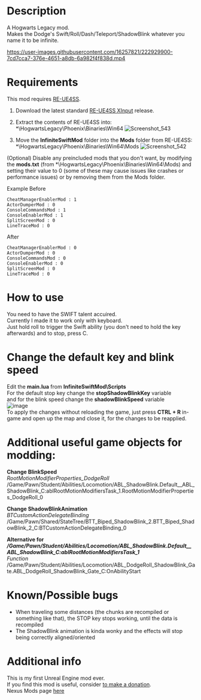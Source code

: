 # Description
A Hogwarts Legacy mod.  
Makes the Dodge's Swift/Roll/Dash/Teleport/ShadowBlink whatever you name it to be infinite.


https://user-images.githubusercontent.com/16257821/222929900-7cd7cca7-376e-4651-a8db-6a982f4f838d.mp4


# Requirements
This mod requires [RE-UE4SS](https://github.com/UE4SS-RE/RE-UE4SS).
1. Download the latest standard [RE-UE4SS XInput](https://github.com/UE4SS-RE/RE-UE4SS/releases) release.
3. Extract the contents of RE-UE4SS into: *\HogwartsLegacy\Phoenix\Binaries\Win64
![Screenshot_543](https://user-images.githubusercontent.com/16257821/222930894-0d43f3f8-8f16-4828-9506-1d851cc0fb34.png)

5. Move the **InfiniteSwiftMod** folder into the **Mods** folder from RE-UE4SS: *\HogwartsLegacy\Phoenix\Binaries\Win64\Mods
![Screenshot_542](https://user-images.githubusercontent.com/16257821/222930898-0c2b4761-3693-45d6-923c-3b54e9723f26.png)

(Optional) Disable any preincluded mods that you don't want, by modifying the **mods.txt** (from *\HogwartsLegacy\Phoenix\Binaries\Win64\Mods) and setting their value to 0 (some of these may cause issues like crashes or performance issues) or by removing them from the Mods folder.


Example Before
```
CheatManagerEnablerMod : 1
ActorDumperMod : 0
ConsoleCommandsMod : 1
ConsoleEnablerMod : 1
SplitScreenMod : 0
LineTraceMod : 0
```
After 
```
CheatManagerEnablerMod : 0
ActorDumperMod : 0
ConsoleCommandsMod : 0
ConsoleEnablerMod : 0
SplitScreenMod : 0
LineTraceMod : 0
```

# How to use
You need to have the SWIFT talent accuired.  
Currently I made it to work only with keyboard.  
Just hold roll to trigger the Swift ability (you don't need to hold the key afterwards) and to stop, press C.

# Change the default key and blink speed
Edit the **main.lua** from **InfiniteSwiftMod\Scripts**  
For the default stop key change the **stopShadowBlinkKey** variable  
and for the blink speed change the **shadowBlinkSpeed** variable  
![image](https://user-images.githubusercontent.com/16257821/222931515-63ebc117-02cd-478b-b322-dc8949a93383.png)  
To apply the changes without reloading the game, just press **CTRL + R** in-game and open up the map and close it, for the changes to be reapplied.

# Additional useful game objects for modding:
**Change BlinkSpeed**  
_RootMotionModifierProperties_DodgeRoll_ /Game/Pawn/Student/Abilities/Locomotion/ABL_ShadowBlink.Default__ABL_ShadowBlink_C:ablRootMotionModifiersTask_1.RootMotionModifierProperties_DodgeRoll_0

**Change ShadowBlinkAnimation**  
_BTCustomActionDelegateBinding_ /Game/Pawn/Shared/StateTree/BTT_Biped_ShadowBlink_2.BTT_Biped_ShadowBlink_2_C:BTCustomActionDelegateBinding_0

**Alternative for */Game/Pawn/Student/Abilities/Locomotion/ABL_ShadowBlink.Default__ABL_ShadowBlink_C:ablRootMotionModifiersTask_1***  
_Function_ /Game/Pawn/Student/Abilities/Locomotion/ABL_DodgeRoll_ShadowBlink_Gate.ABL_DodgeRoll_ShadowBlink_Gate_C:OnAbilityStart

# Known/Possible bugs
- When traveling some distances (the chunks are recompiled or something like that), the STOP key stops working, until the data is recompiled
- The ShadowBlink animation is kinda wonky and the effects will stop being correctly aligned/oriented

# Additional info
This is my first Unreal Engine mod ever.  
If you find this mod is useful, consider [to make a donation](https://paypal.me/pinguluk).  
Nexus Mods page [here](https://www.nexusmods.com/hogwartslegacy/mods/913)
